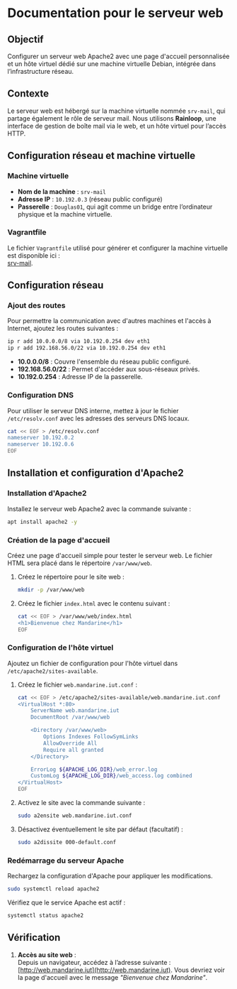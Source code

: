 # Documentation pour le serveur web

## Objectif
Configurer un serveur web Apache2 avec une page d'accueil personnalisée et un hôte virtuel dédié sur une machine virtuelle Debian, intégrée dans l’infrastructure réseau.

## Contexte
Le serveur web est hébergé sur la machine virtuelle nommée `srv-mail`, qui partage également le rôle de serveur mail. Nous utilisons **Rainloop**, une interface de gestion de boîte mail via le web, et un hôte virtuel pour l’accès HTTP.

## Configuration réseau et machine virtuelle

### Machine virtuelle
- **Nom de la machine** : `srv-mail`
- **Adresse IP** : `10.192.0.3` (réseau public configuré)
- **Passerelle** : `Douglas01`, qui agit comme un bridge entre l’ordinateur physique et la machine virtuelle.

### Vagrantfile
Le fichier `Vagrantfile` utilisé pour générer et configurer la machine virtuelle est disponible ici :  
[srv-mail](../../bin/srv-mail/Vagrantfile).

## Configuration réseau

### Ajout des routes
Pour permettre la communication avec d'autres machines et l'accès à Internet, ajoutez les routes suivantes :

```bash
ip r add 10.0.0.0/8 via 10.192.0.254 dev eth1
ip r add 192.168.56.0/22 via 10.192.0.254 dev eth1
```

- **10.0.0.0/8** : Couvre l'ensemble du réseau public configuré.
- **192.168.56.0/22** : Permet d'accéder aux sous-réseaux privés.
- **10.192.0.254** : Adresse IP de la passerelle.

### Configuration DNS
Pour utiliser le serveur DNS interne, mettez à jour le fichier `/etc/resolv.conf` avec les adresses des serveurs DNS locaux.

```bash
cat << EOF > /etc/resolv.conf
nameserver 10.192.0.2
nameserver 10.192.0.6
EOF
```

## Installation et configuration d'Apache2

### Installation d'Apache2
Installez le serveur web Apache2 avec la commande suivante :

```bash
apt install apache2 -y
```

### Création de la page d'accueil
Créez une page d'accueil simple pour tester le serveur web. Le fichier HTML sera placé dans le répertoire `/var/www/web`.

1. Créez le répertoire pour le site web :

   ```bash
   mkdir -p /var/www/web
   ```

2. Créez le fichier `index.html` avec le contenu suivant :

   ```bash
   cat << EOF > /var/www/web/index.html
   <h1>Bienvenue chez Mandarine</h1>
   EOF
   ```

### Configuration de l'hôte virtuel
Ajoutez un fichier de configuration pour l'hôte virtuel dans `/etc/apache2/sites-available`.

1. Créez le fichier `web.mandarine.iut.conf` :

   ```bash
   cat << EOF > /etc/apache2/sites-available/web.mandarine.iut.conf
   <VirtualHost *:80>
       ServerName web.mandarine.iut
       DocumentRoot /var/www/web

       <Directory /var/www/web>
           Options Indexes FollowSymLinks
           AllowOverride All
           Require all granted
       </Directory>

       ErrorLog ${APACHE_LOG_DIR}/web_error.log
       CustomLog ${APACHE_LOG_DIR}/web_access.log combined
   </VirtualHost>
   EOF
   ```

2. Activez le site avec la commande suivante :

   ```bash
   sudo a2ensite web.mandarine.iut.conf
   ```

3. Désactivez éventuellement le site par défaut (facultatif) :

   ```bash
   sudo a2dissite 000-default.conf
   ```

### Redémarrage du serveur Apache
Rechargez la configuration d'Apache pour appliquer les modifications.

```bash
sudo systemctl reload apache2
```

Vérifiez que le service Apache est actif :

```bash
systemctl status apache2
```

## Vérification
1. **Accès au site web** :  
   Depuis un navigateur, accédez à l’adresse suivante :  
   [http://web.mandarine.iut](http://web.mandarine.iut). Vous devriez voir la page d'accueil avec le message *"Bienvenue chez Mandarine"*.